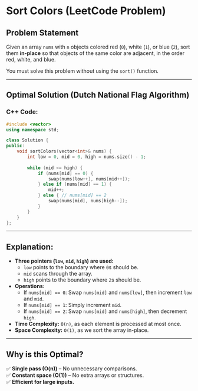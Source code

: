 # Sort Colors (LeetCode Problem)

## **Problem Statement**
Given an array `nums` with `n` objects colored red (`0`), white (`1`), or blue (`2`), sort them **in-place** so that objects of the same color are adjacent, in the order red, white, and blue.

You must solve this problem without using the `sort()` function.

---

## **Optimal Solution (Dutch National Flag Algorithm)**

### **C++ Code:**
```cpp
#include <vector>
using namespace std;

class Solution {
public:
    void sortColors(vector<int>& nums) {
        int low = 0, mid = 0, high = nums.size() - 1;
        
        while (mid <= high) {
            if (nums[mid] == 0) {
                swap(nums[low++], nums[mid++]);
            } else if (nums[mid] == 1) {
                mid++;
            } else { // nums[mid] == 2
                swap(nums[mid], nums[high--]);
            }
        }
    }
};
```

---

## **Explanation:**
- **Three pointers (`low`, `mid`, `high`) are used:**
  - `low` points to the boundary where `0`s should be.
  - `mid` scans through the array.
  - `high` points to the boundary where `2`s should be.
- **Operations:**
  - If `nums[mid] == 0`: Swap `nums[mid]` and `nums[low]`, then increment `low` and `mid`.
  - If `nums[mid] == 1`: Simply increment `mid`.
  - If `nums[mid] == 2`: Swap `nums[mid]` and `nums[high]`, then decrement `high`.
- **Time Complexity:** `O(n)`, as each element is processed at most once.
- **Space Complexity:** `O(1)`, as we sort the array in-place.

---

## **Why is this Optimal?**
✅ **Single pass (O(n))** – No unnecessary comparisons.  
✅ **Constant space (O(1))** – No extra arrays or structures.  
✅ **Efficient for large inputs.**
